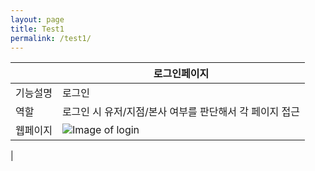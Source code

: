 ```yaml
---
layout: page
title: Test1
permalink: /test1/
---
```

||로그인페이지|
|--------|--------|
|기능설명|로그인|
|역할|로그인 시 유저/지점/본사 여부를 판단해서 각 페이지 접근|
|웹페이지|![Image of login](https://ohjungmin.github.com/images/project/team2(okawari)/0.main.jpg)
|

